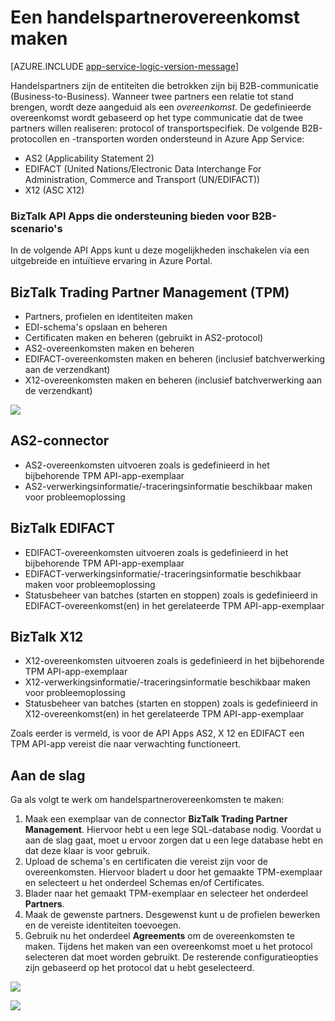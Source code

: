 <properties 
   pageTitle="Een handelspartnerovereenkomst maken in Azure App Service | Microsoft Azure" 
   description="Handelspartnerovereenkomsten maken" 
   services="logic-apps" 
   documentationCenter=".net,nodejs,java" 
   authors="rajram" 
   manager="erikre" 
   editor=""/>

<tags
   ms.service="logic-apps"
   ms.devlang="multiple"
    ms.topic="get-started-article"
   ms.tgt_pltfrm="na"
   ms.workload="integration" 
   ms.date="04/20/2016"
   ms.author="rajram"/>

# Een handelspartnerovereenkomst maken   

[AZURE.INCLUDE [app-service-logic-version-message](../../includes/app-service-logic-version-message.md)]

Handelspartners zijn de entiteiten die betrokken zijn bij B2B-communicatie (Business-to-Business). Wanneer twee partners een relatie tot stand brengen, wordt deze aangeduid als een *overeenkomst*. De gedefinieerde overeenkomst wordt gebaseerd op het type communicatie dat de twee partners willen realiseren: protocol of transportspecifiek. De volgende B2B-protocollen en -transporten worden ondersteund in Azure App Service:

- AS2 (Applicability Statement 2)
- EDIFACT (United Nations/Electronic Data Interchange For Administration, Commerce and Transport (UN/EDIFACT))
- X12 (ASC X12)

### BizTalk API Apps die ondersteuning bieden voor B2B-scenario's
In de volgende API Apps kunt u deze mogelijkheden inschakelen via een uitgebreide en intuïtieve ervaring in Azure Portal.


## BizTalk Trading Partner Management (TPM)
- Partners, profielen en identiteiten maken
- EDI-schema's opslaan en beheren
- Certificaten maken en beheren (gebruikt in AS2-protocol)
- AS2-overeenkomsten maken en beheren
- EDIFACT-overeenkomsten maken en beheren (inclusief batchverwerking aan de verzendkant)
- X12-overeenkomsten maken en beheren (inclusief batchverwerking aan de verzendkant)

![][1]


## AS2-connector
- AS2-overeenkomsten uitvoeren zoals is gedefinieerd in het bijbehorende TPM API-app-exemplaar
- AS2-verwerkingsinformatie/-traceringsinformatie beschikbaar maken voor probleemoplossing


## BizTalk EDIFACT
- EDIFACT-overeenkomsten uitvoeren zoals is gedefinieerd in het bijbehorende TPM API-app-exemplaar
- EDIFACT-verwerkingsinformatie/-traceringsinformatie beschikbaar maken voor probleemoplossing
- Statusbeheer van batches (starten en stoppen) zoals is gedefinieerd in EDIFACT-overeenkomst(en) in het gerelateerde TPM API-app-exemplaar


## BizTalk X12
- X12-overeenkomsten uitvoeren zoals is gedefinieerd in het bijbehorende TPM API-app-exemplaar 
- X12-verwerkingsinformatie/-traceringsinformatie beschikbaar maken voor probleemoplossing
- Statusbeheer van batches (starten en stoppen) zoals is gedefinieerd in X12-overeenkomst(en) in het gerelateerde TPM API-app-exemplaar

Zoals eerder is vermeld, is voor de API Apps AS2, X 12 en EDIFACT een TPM API-app vereist die naar verwachting functioneert.


## Aan de slag
Ga als volgt te werk om handelspartnerovereenkomsten te maken:

1. Maak een exemplaar van de connector **BizTalk Trading Partner Management**. Hiervoor hebt u een lege SQL-database nodig. Voordat u aan de slag gaat, moet u ervoor zorgen dat u een lege database hebt en dat deze klaar is voor gebruik.
2. Upload de schema's en certificaten die vereist zijn voor de overeenkomsten. Hiervoor bladert u door het gemaakte TPM-exemplaar en selecteert u het onderdeel Schemas en/of Certificates.
3. Blader naar het gemaakt TPM-exemplaar en selecteer het onderdeel **Partners**.
4. Maak de gewenste partners. Desgewenst kunt u de profielen bewerken en de vereiste identiteiten toevoegen.
5. Gebruik nu het onderdeel **Agreements** om de overeenkomsten te maken. Tijdens het maken van een overeenkomst moet u het protocol selecteren dat moet worden gebruikt. De resterende configuratieopties zijn gebaseerd op het protocol dat u hebt geselecteerd.

![][2]

![][3]

<!--Image references-->
[1]: ./media/app-service-logic-create-a-trading-partner-agreement/TPMResourceView.png
[2]: ./media/app-service-logic-create-a-trading-partner-agreement/ProtocolSelection.png
[3]: ./media/app-service-logic-create-a-trading-partner-agreement/X12AgreementCreation.png
 



<!--HONumber=ago16_HO4-->


